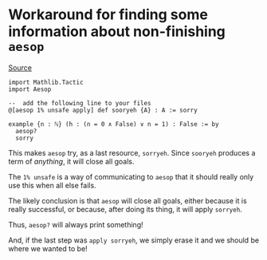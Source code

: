 #  Workaround for finding some information about non-finishing `aesop`

[Source](https://leanprover.zulipchat.com/#narrow/stream/113488-general/topic/non-finishing.20.60aesop.3F.60/near/404962767)

```lean
import Mathlib.Tactic
import Aesop

--  add the following line to your files
@[aesop 1% unsafe apply] def sooryeh {A} : A := sorry

example {n : ℕ} (h : (n = 0 ∧ False) ∨ n = 1) : False := by
  aesop?
  sorry
```

This makes `aesop` try, as a last resource, `sorryeh`.
Since `sooryeh` produces a term of *anything*, it will close all goals.

The `1% unsafe` is a way of communicating to `aesop` that it should really only use this when all else fails.

The likely conclusion is that `aesop` will close all goals, either because it is really successful,
or because, after doing its thing, it will apply `sorryeh`.

Thus, `aesop?` will always print something!

And, if the last step was `apply sorryeh`, we simply erase it and we should be where we wanted to be!
